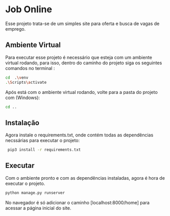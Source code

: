 # Job Online

Esse projeto trata-se de um simples site para oferta e busca de vagas de emprego.



## Ambiente Virtual
Para executar esse projeto é necessário que esteja com um ambiente virtual rodando, para isso, dentro do caminho do projeto siga os seguintes comandos no terminal : 

```sh
cd  .\venv
.\Scripts\activate
```
Após está com o ambiente virtual rodando, volte para a pasta do projeto com (Windows):
```sh
cd ..
```
## Instalação
Agora instale o requirements.txt, onde contém todas as dependências necssárias para executar o projeto:
```sh
 pip3 install -r requirements.txt 
```
## Executar
Com o ambiente pronto e com as dependências instaladas, agora é hora de executar o projeto.

```sh
python manage.py runserver
```
No navegador é só adicionar o caminho [localhost:8000/home] para acessar a página inicial do site.




















 
